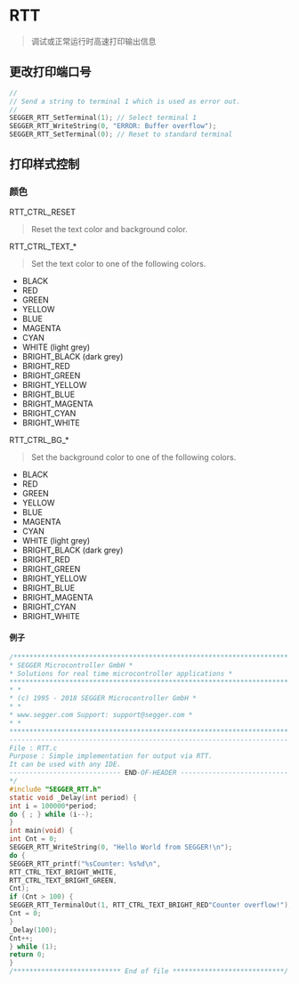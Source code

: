 # RTT
> 调试或正常运行时高速打印输出信息

## 更改打印端口号

```C
//
// Send a string to terminal 1 which is used as error out.
//
SEGGER_RTT_SetTerminal(1); // Select terminal 1
SEGGER_RTT_WriteString(0, "ERROR: Buffer overflow");
SEGGER_RTT_SetTerminal(0); // Reset to standard terminal
```

## 打印样式控制

### 颜色

RTT_CTRL_RESET
> Reset the text color and background color.

RTT_CTRL_TEXT_*
> Set the text color to one of the following colors.

- BLACK
- RED
- GREEN
- YELLOW
- BLUE
- MAGENTA
- CYAN
- WHITE (light grey)
- BRIGHT_BLACK (dark grey)
- BRIGHT_RED
- BRIGHT_GREEN
- BRIGHT_YELLOW
- BRIGHT_BLUE
- BRIGHT_MAGENTA
- BRIGHT_CYAN
- BRIGHT_WHITE

RTT_CTRL_BG_*
> Set the background color to one of the following colors.

- BLACK
- RED
- GREEN
- YELLOW
- BLUE
- MAGENTA
- CYAN
- WHITE (light grey)
- BRIGHT_BLACK (dark grey)
- BRIGHT_RED
- BRIGHT_GREEN
- BRIGHT_YELLOW
- BRIGHT_BLUE
- BRIGHT_MAGENTA
- BRIGHT_CYAN
- BRIGHT_WHITE

#### 例子
```C
/*********************************************************************
* SEGGER Microcontroller GmbH *
* Solutions for real time microcontroller applications *
**********************************************************************
* *
* (c) 1995 - 2018 SEGGER Microcontroller GmbH *
* *
* www.segger.com Support: support@segger.com *
* *
**********************************************************************
----------------------------------------------------------------------
File : RTT.c
Purpose : Simple implementation for output via RTT.
It can be used with any IDE.
---------------------------- END-OF-HEADER ---------------------------
*/
#include "SEGGER_RTT.h"
static void _Delay(int period) {
int i = 100000*period;
do { ; } while (i--);
}
int main(void) {
int Cnt = 0;
SEGGER_RTT_WriteString(0, "Hello World from SEGGER!\n");
do {
SEGGER_RTT_printf("%sCounter: %s%d\n",
RTT_CTRL_TEXT_BRIGHT_WHITE,
RTT_CTRL_TEXT_BRIGHT_GREEN,
Cnt);
if (Cnt > 100) {
SEGGER_RTT_TerminalOut(1, RTT_CTRL_TEXT_BRIGHT_RED"Counter overflow!");
Cnt = 0;
}
_Delay(100);
Cnt++;
} while (1);
return 0;
}
/*************************** End of file ****************************/
```

